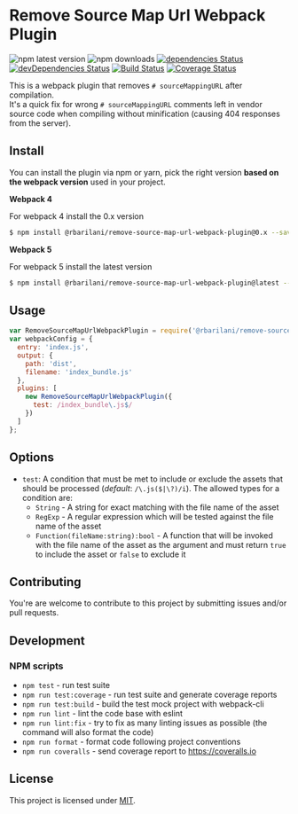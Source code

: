 Remove Source Map Url Webpack Plugin
====================================

![npm latest version](https://img.shields.io/npm/v/@rbarilani/remove-source-map-url-webpack-plugin)
![npm downloads](https://img.shields.io/npm/dm/@rbarilani/remove-source-map-url-webpack-plugin?style=plastic)
[![dependencies Status](https://david-dm.org/rbarilani/remove-source-map-url-webpack-plugin/status.svg)](https://david-dm.org/rbarilani/remove-source-map-url-webpack-plugin)
[![devDependencies Status](https://david-dm.org/rbarilani/remove-source-map-url-webpack-plugin/dev-status.svg)](https://david-dm.org/rbarilani/remove-source-map-url-webpack-plugin?type=dev)
[![Build Status](https://travis-ci.com/rbarilani/remove-source-map-url-webpack-plugin.svg?branch=master)](https://travis-ci.com/rbarilani/remove-source-map-url-webpack-plugin)
[![Coverage Status](https://coveralls.io/repos/github/rbarilani/remove-source-map-url-webpack-plugin/badge.svg?branch=master)](https://coveralls.io/github/rbarilani/remove-source-map-url-webpack-plugin?branch=master)

This is a webpack plugin that removes `# sourceMappingURL` after compilation.<br>
It's a quick fix for wrong `# sourceMappingURL` comments left in vendor source code when compiling without minification (causing 404 responses from the server).


## Install 

You can install the plugin via npm or yarn, pick the right version **based on the webpack version** used in your project.

**Webpack 4**

For webpack 4 install the 0.x version

```bash
$ npm install @rbarilani/remove-source-map-url-webpack-plugin@0.x --save-dev
```

**Webpack 5**

For webpack 5 install the latest version

```bash
$ npm install @rbarilani/remove-source-map-url-webpack-plugin@latest --save-dev
```

## Usage

```js
var RemoveSourceMapUrlWebpackPlugin = require('@rbarilani/remove-source-map-url-webpack-plugin');
var webpackConfig = {
  entry: 'index.js',
  output: {
    path: 'dist',
    filename: 'index_bundle.js'
  },
  plugins: [
    new RemoveSourceMapUrlWebpackPlugin({
      test: /index_bundle\.js$/
    })
  ]
};
```

## Options

* `test`: A condition that must be met to include or exclude the assets that should be processed (*default*: `/\.js($|\?)/i`). The allowed types for a condition are:
    * `String` - A string for exact matching with the file name of the asset
    * `RegExp` - A regular expression which will be tested against the file name of the asset
    * `Function(fileName:string):bool` - A function that will be invoked with the file name of the asset as the argument and must return `true` to include the asset or `false` to exclude it


## Contributing

You're are welcome to contribute to this project by submitting issues and/or pull requests.

## Development

### NPM scripts

* `npm test` - run test suite
* `npm run test:coverage` - run test suite and generate coverage reports
* `npm run test:build` - build the test mock project with webpack-cli
* `npm run lint` - lint the code base with eslint
* `npm run lint:fix` - try to fix as many linting issues as possible (the command will also format the code)
* `npm run format` - format code following project conventions
* `npm run coveralls` - send coverage report to https://coveralls.io

## License

This project is licensed under [MIT](./LICENSE).


